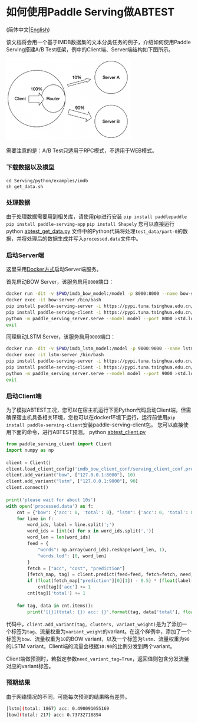 # 如何使用Paddle Serving做ABTEST

(简体中文|[English](./ABTEST_IN_PADDLE_SERVING.md))

该文档将会用一个基于IMDB数据集的文本分类任务的例子，介绍如何使用Paddle Serving搭建A/B Test框架，例中的Client端、Server端结构如下图所示。

<img src="abtest.png" style="zoom:33%;" />

需要注意的是：A/B Test只适用于RPC模式，不适用于WEB模式。

### 下载数据以及模型

``` shell
cd Serving/python/examples/imdb
sh get_data.sh
```

### 处理数据
由于处理数据需要用到相关库，请使用pip进行安装
`pip install paddlepaddle`
`pip install paddle-serving-app`
`pip install Shapely`
您可以直接运行
python [abtest_get_data.py](../python/examples/imdb/abtest_get_data.py)
文件中的Python代码将处理`test_data/part-0`的数据，并将处理后的数据生成并写入`processed.data`文件中。

### 启动Server端

这里采用[Docker方式](RUN_IN_DOCKER_CN.md)启动Server端服务。

首先启动BOW Server，该服务启用`8000`端口：

```bash
docker run -dit -v $PWD/imdb_bow_model:/model -p 8000:8000 --name bow-server hub.baidubce.com/paddlepaddle/serving:latest /bin/bash
docker exec -it bow-server /bin/bash
pip install paddle-serving-server -i https://pypi.tuna.tsinghua.edu.cn/simple
pip install paddle-serving-client -i https://pypi.tuna.tsinghua.edu.cn/simple
python -m paddle_serving_server.serve --model model --port 8000 >std.log 2>err.log &
exit
```

同理启动LSTM Server，该服务启用`9000`端口：

```bash
docker run -dit -v $PWD/imdb_lstm_model:/model -p 9000:9000 --name lstm-server hub.baidubce.com/paddlepaddle/serving:latest /bin/bash
docker exec -it lstm-server /bin/bash
pip install paddle-serving-server -i https://pypi.tuna.tsinghua.edu.cn/simple
pip install paddle-serving-client -i https://pypi.tuna.tsinghua.edu.cn/simple
python -m paddle_serving_server.serve --model model --port 9000 >std.log 2>err.log &
exit
```

### 启动Client端
为了模拟ABTEST工况，您可以在宿主机运行下面Python代码启动Client端，但需确保宿主机具备相关环境，您也可以在docker环境下运行，运行前使用`pip install paddle-serving-client`安装paddle-serving-client包。
您可以直接使用下面的命令，进行ABTEST预测。
python [abtest_client.py](../python/examples/imdb/abtest_client.py)

```python
from paddle_serving_client import Client
import numpy as np

client = Client()
client.load_client_config('imdb_bow_client_conf/serving_client_conf.prototxt')
client.add_variant("bow", ["127.0.0.1:8000"], 10)
client.add_variant("lstm", ["127.0.0.1:9000"], 90)
client.connect()

print('please wait for about 10s')
with open('processed.data') as f:
    cnt = {"bow": {'acc': 0, 'total': 0}, "lstm": {'acc': 0, 'total': 0}}
    for line in f:
        word_ids, label = line.split(';')
        word_ids = [int(x) for x in word_ids.split(',')]
        word_len = len(word_ids)
        feed = {
            "words": np.array(word_ids).reshape(word_len, 1),
            "words.lod": [0, word_len]
        }
        fetch = ["acc", "cost", "prediction"]
        [fetch_map, tag] = client.predict(feed=feed, fetch=fetch, need_variant_tag=True,batch=True)
        if (float(fetch_map["prediction"][0][1]) - 0.5) * (float(label[0]) - 0.5) > 0:
            cnt[tag]['acc'] += 1
        cnt[tag]['total'] += 1

    for tag, data in cnt.items():
        print('[{}](total: {}) acc: {}'.format(tag, data['total'], float(data['acc'])/float(data['total']) ))
```
代码中，`client.add_variant(tag, clusters, variant_weight)`是为了添加一个标签为`tag`、流量权重为`variant_weight`的variant。在这个样例中，添加了一个标签为`bow`、流量权重为`10`的BOW variant，以及一个标签为`lstm`、流量权重为`90`的LSTM variant。Client端的流量会根据`10:90`的比例分发到两个variant。

Client端做预测时，若指定参数`need_variant_tag=True`，返回值则包含分发流量对应的variant标签。

### 预期结果
由于网络情况的不同，可能每次预测的结果略有差异。
``` bash
[lstm](total: 1867) acc: 0.490091055169
[bow](total: 217) acc: 0.73732718894
```

